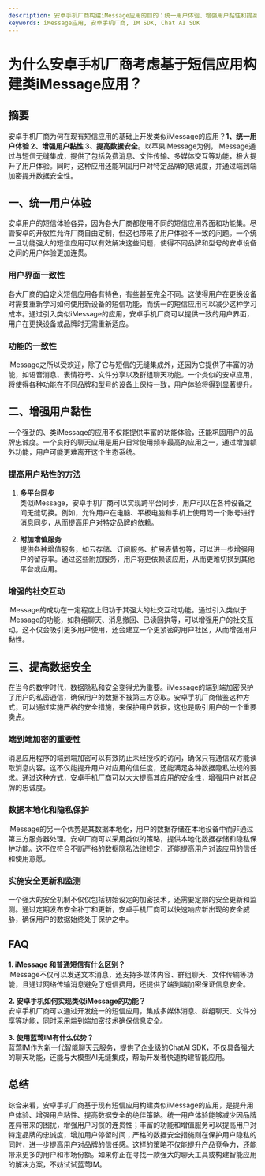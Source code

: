 ```yaml
---
description: 安卓手机厂商构建iMessage应用的目的：统一用户体验、增强用户黏性和提高数据安全。
keywords: iMessage应用, 安卓手机厂商, IM SDK, Chat AI SDK
---
```

# 为什么安卓手机厂商考虑基于短信应用构建类iMessage应用？  

## 摘要

安卓手机厂商为何在现有短信应用的基础上开发类似iMessage的应用？**1、统一用户体验 2、增强用户黏性 3、提高数据安全**。以苹果iMessage为例，iMessage通过与短信无缝集成，提供了包括免费消息、文件传输、多媒体交互等功能，极大提升了用户体验。同时，这种应用还能巩固用户对特定品牌的忠诚度，并通过端到端加密提升数据安全性。

## 一、统一用户体验

安卓用户的短信体验各异，因为各大厂商都使用不同的短信应用界面和功能集。尽管安卓的开放性允许厂商自由定制，但这也带来了用户体验不一致的问题。一个统一且功能强大的短信应用可以有效解决这些问题，使得不同品牌和型号的安卓设备之间的用户体验更加连贯。

### 用户界面一致性

各大厂商的自定义短信应用各有特色，有些甚至完全不同。这使得用户在更换设备时需要重新学习如何使用新设备的短信功能，而统一的短信应用可以减少这种学习成本。通过引入类似iMessage的应用，安卓手机厂商可以提供一致的用户界面，用户在更换设备或品牌时无需重新适应。

### 功能的一致性

iMessage之所以受欢迎，除了它与短信的无缝集成外，还因为它提供了丰富的功能，如语音消息、表情符号、文件分享以及群组聊天功能。一个类似的安卓应用，将使得各种功能在不同品牌和型号的设备上保持一致，用户体验将得到显著提升。

## 二、增强用户黏性

一个强劲的、类iMessage的应用不仅能提供丰富的功能体验，还能巩固用户的品牌忠诚度。一个良好的聊天应用是用户日常使用频率最高的应用之一，通过增加额外功能，用户可能更难离开这个生态系统。

### 提高用户粘性的方法

1. **多平台同步**  
   类似iMessage，安卓手机厂商可以实现跨平台同步，用户可以在各种设备之间无缝切换。例如，允许用户在电脑、平板电脑和手机上使用同一个账号进行消息同步，从而提高用户对特定品牌的依赖。

2. **附加增值服务**  
   提供各种增值服务，如云存储、订阅服务、扩展表情包等，可以进一步增强用户的留存率。通过这些附加服务，用户将更依赖该应用，从而更难切换到其他平台或应用。

### 增强的社交互动

iMessage的成功在一定程度上归功于其强大的社交互动功能。通过引入类似于iMessage的功能，如群组聊天、消息撤回、已读回执等，可以增强用户的社交互动。这不仅会吸引更多用户使用，还会建立一个更紧密的用户社区，从而增强用户黏性。

## 三、提高数据安全

在当今的数字时代，数据隐私和安全变得尤为重要。iMessage的端到端加密保护了用户的私密通信，确保用户的数据不被第三方窃取。安卓手机厂商借鉴这种方式，可以通过实施严格的安全措施，来保护用户数据，这也是吸引用户的一个重要卖点。

### 端到端加密的重要性

消息应用程序的端到端加密可以有效防止未经授权的访问，确保只有通信双方能读取消息内容。这不仅能提升用户对应用的信任度，还能满足各种数据隐私法规的要求。通过这种方式，安卓手机厂商可以大大提高其应用的安全性，增强用户对其品牌的忠诚度。

### 数据本地化和隐私保护

iMessage的另一个优势是其数据本地化，用户的数据存储在本地设备中而非通过第三方服务器处理。安卓厂商可以采用类似的策略，提供本地化数据存储和隐私保护功能。这不仅符合不断严格的数据隐私法律规定，还能提高用户对该应用的信任和使用意愿。

### 实施安全更新和监测

一个强大的安全机制不仅仅包括初始设定的加密技术，还需要定期的安全更新和监测。通过定期发布安全补丁和更新，安卓手机厂商可以快速响应新出现的安全威胁，确保用户的数据始终处于保护之中。

## FAQ

**1. iMessage 和普通短信有什么区别？**  
iMessage不仅可以发送文本消息，还支持多媒体内容、群组聊天、文件传输等功能，且通过网络传输消息避免了短信费用，还提供了端到端加密保证信息安全。

**2. 安卓手机如何实现类似iMessage的功能？**  
安卓手机厂商可以通过开发统一的短信应用，集成多媒体消息、群组聊天、文件分享等功能，同时采用端到端加密技术确保信息安全。

**3. 使用蓝莺IM有什么优势？**  
蓝莺IM作为新一代智能聊天云服务，提供了企业级的ChatAI SDK，不仅具备强大的聊天功能，还能与大模型AI无缝集成，帮助开发者快速构建智能应用。

## 总结

综合来看，安卓手机厂商基于现有短信应用构建类似iMessage的应用，是提升用户体验、增强用户粘性、提高数据安全的绝佳策略。统一用户体验能够减少因品牌差异带来的困扰，增强用户习惯的连贯性；丰富的功能和增值服务可以提高用户对特定品牌的忠诚度，增加用户停留时间；严格的数据安全措施则在保护用户隐私的同时，进一步提高用户对品牌的信任感。这样的策略不仅能提升产品竞争力，还能带来更多的用户和市场份额。如果你正在寻找一款强大的聊天工具或构建智能应用的解决方案，不妨试试蓝莺IM。